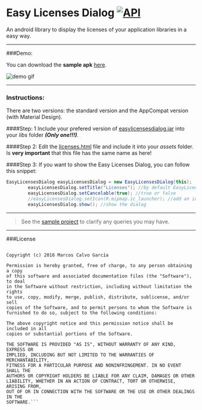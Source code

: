 # Easy Licenses Dialog  [![API](https://img.shields.io/badge/API-11%2B-blue.svg?style=flat)](https://android-arsenal.com/api?level=11)

An android library to display the licenses of your application libraries in a easy way.

---

###Demo:

You can download the **sample apk** [here](https://github.com/marcoscgdev/EasyLicensesDialog/raw/master/sample/app-debug.apk).

![demo gif](https://raw.githubusercontent.com/marcoscgdev/EasyLicensesDialog/master/sample/device-2016-06-21-005826.gif)

---

### Instructions:

There are two versions: the standard version and the AppCompat version (with Material Design).

####Step: 1
Include your prefered version of [easylicensesdialog.jar](https://github.com/marcoscgdev/EasyLicensesDialog/blob/master/library) into your _libs_ folder ***(Only one!!!)***.

####Step 2:
Edit the [licenses.html](https://github.com/marcoscgdev/EasyLicensesDialog/tree/master/html%20file) file and include it into your _assets_ folder. Is **very important** that this file has the same name as here!

####Step 3:
If you want to show the Easy Licenses Dialog, you can follow this snippet:

```java
EasyLicensesDialog easyLicensesDialog = new EasyLicensesDialog(this);
        easyLicensesDialog.setTitle("Licenses"); //by default EasyLicensesDialog comes without any title.
        easyLicensesDialog.setCancelable(true); //true or false
        //easyLicensesDialog.setIcon(R.mipmap.ic_launcher); //add an icon to the title
        easyLicensesDialog.show(); //show the dialog
```

---
>See the [sample project](https://github.com/marcoscgdev/EasyLicensesDialog/tree/master/sample) to clarify any queries you may have.

---

###License

```The MIT License (MIT)

Copyright (c) 2016 Marcos Calvo García

Permission is hereby granted, free of charge, to any person obtaining a copy
of this software and associated documentation files (the "Software"), to deal
in the Software without restriction, including without limitation the rights
to use, copy, modify, merge, publish, distribute, sublicense, and/or sell
copies of the Software, and to permit persons to whom the Software is
furnished to do so, subject to the following conditions:

The above copyright notice and this permission notice shall be included in all
copies or substantial portions of the Software.

THE SOFTWARE IS PROVIDED "AS IS", WITHOUT WARRANTY OF ANY KIND, EXPRESS OR
IMPLIED, INCLUDING BUT NOT LIMITED TO THE WARRANTIES OF MERCHANTABILITY,
FITNESS FOR A PARTICULAR PURPOSE AND NONINFRINGEMENT. IN NO EVENT SHALL THE
AUTHORS OR COPYRIGHT HOLDERS BE LIABLE FOR ANY CLAIM, DAMAGES OR OTHER
LIABILITY, WHETHER IN AN ACTION OF CONTRACT, TORT OR OTHERWISE, ARISING FROM,
OUT OF OR IN CONNECTION WITH THE SOFTWARE OR THE USE OR OTHER DEALINGS IN THE
SOFTWARE.```
